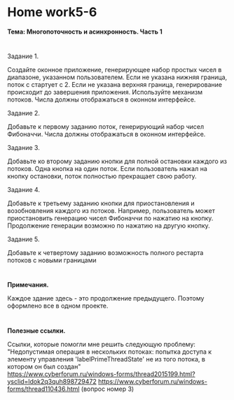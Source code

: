 # <b>Home work5-6

Тема: Многопоточность и асинхронность. Часть 1</b><br>
#

Задание 1.<br>

Создайте оконное приложение, генерирующее набор простых чисел в диапазоне, указанном пользователем. Если не указана нижняя граница, поток с стартует с 2. Если не указана верхняя граница, генерирование происходит до завершения приложения. Используйте механизм потоков. Числа должны отображаться в оконном интерфейсе.

Задание 2.<br>

Добавьте к первому заданию поток, генерирующий набор чисел Фибоначчи. Числа должны отображаться в оконном интерфейсе.

Задание 3.<br>

Добавьте ко второму заданию кнопки для полной остановки каждого из потоков. Одна кнопка на один поток. Если пользователь нажал на кнопку остановки, поток полностью прекращает свою работу.

Задание 4.<br>

Добавьте к третьему заданию кнопки для приостановления и возобновления каждого из потоков. Например, пользователь может приостановить генерацию чисел Фибоначчи по нажатию на кнопку. Продолжение генерации возможно по нажатию на другую кнопку.

Задание 5.<br>

Добавьте к четвертому заданию возможность полного рестарта потоков с новыми границами

# 

<b>Примечания.</b>

Каждое здание здесь - это продолжение предыдущего. Поэтому оформлено все в одном проекте.<br>

# 

<b>Полезные ссылки.</b><br>

Ссылки, которые помогли мне решить следующую проблему: "Недопустимая операция в нескольких потоках: попытка доступа к элементу управления 'labelPrimeThreadState' не из того потока, в котором он был создан"</br>
https://www.cyberforum.ru/windows-forms/thread2015199.html?ysclid=ldok2q3quh898729472
https://www.cyberforum.ru/windows-forms/thread110436.html (вопрос номер 3)


